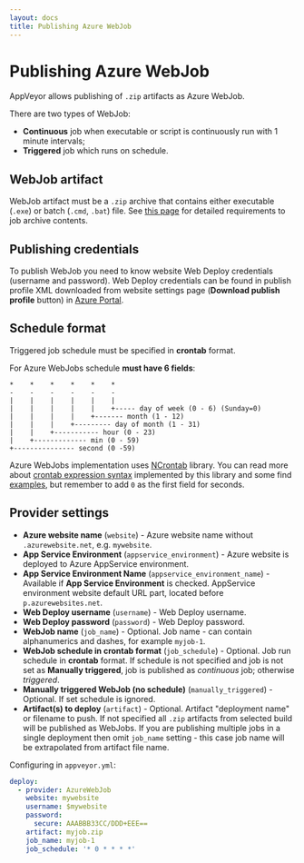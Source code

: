 ```yaml
---
layout: docs
title: Publishing Azure WebJob
---
```


# Publishing Azure WebJob

AppVeyor allows publishing of `.zip` artifacts as Azure WebJob.

There are two types of WebJob:

* **Continuous** job when executable or script is continuously run with 1 minute intervals;
* **Triggered** job which runs on schedule.

## WebJob artifact

WebJob artifact must be a `.zip` archive that contains either executable (`.exe`) or batch (`.cmd`, `.bat`) file.
See [this page](https://github.com/projectkudu/kudu/wiki/Web-Jobs) for detailed requirements to job archive contents.

## Publishing credentials

To publish WebJob you need to know website Web Deploy credentials (username and password). Web Deploy credentials can be found in publish profile XML downloaded from website settings page (**Download publish profile** button) in [Azure Portal](https://portal.azure.com).

## Schedule format

Triggered job schedule must be specified in **crontab** format.

For Azure WebJobs schedule **must have 6 fields**:

    *    *    *    *    *    *
    -    -    -    -    -    -
    |    |    |    |    |    |
    |    |    |    |    |    +----- day of week (0 - 6) (Sunday=0)
    |    |    |    |    +------- month (1 - 12)
    |    |    |    +--------- day of month (1 - 31)
    |    |    +----------- hour (0 - 23)
    |    +------------- min (0 - 59)
    +--------------- second (0 -59)

Azure WebJobs implementation uses [NCrontab](https://github.com/atifaziz/NCrontab) library.
You can read more about [crontab expression syntax](https://github.com/atifaziz/NCrontabwiki/CrontabExpression) implemented by this library and
some find [examples](https://github.com/atifaziz/NCrontabwiki/CrontabExamples), but remember to add `0` as the first field for seconds.

## Provider settings

* **Azure website name** (`website`) - Azure website name without `.azurewebsite.net`, e.g. `mywebsite`.
* **App Service Environment** (`appservice_environment`) - Azure website is deployed to Azure AppService environment.
* **App Service Environment Name** (`appservice_environment_name`) - Available if **App Service Environment** is checked. AppService environment website default URL part, located before `p.azurewebsites.net`.
* **Web Deploy username** (`username`) - Web Deploy username.
* **Web Deploy password** (`password`) - Web Deploy password.
* **WebJob name** (`job_name`) - Optional. Job name - can contain alphanumerics and dashes, for example `myjob-1`.
* **WebJob schedule in crontab format** (`job_schedule`) - Optional. Job run schedule in **crontab** format. If schedule is not specified and job is not set as **Manually triggered**, job is published as *continuous* job; otherwise *triggered*.
* **Manually triggered WebJob (no schedule)** (`manually_triggered`) - Optional. If set schedule is ignored.
* **Artifact(s) to deploy** (`artifact`) - Optional. Artifact "deployment name" or filename to push. If not specified all `.zip` artifacts from selected build will be published as WebJobs. If you are publishing multiple jobs in a single deployment then omit `job_name` setting - this case job name will be extrapolated from artifact file name.

Configuring in `appveyor.yml`:

```yaml
deploy:
  - provider: AzureWebJob
    website: mywebsite
    username: $mywebsite
    password:
      secure: AAABBB33CC/DDD+EEE==
    artifact: myjob.zip
    job_name: myjob-1
    job_schedule: '* 0 * * * *'
```
